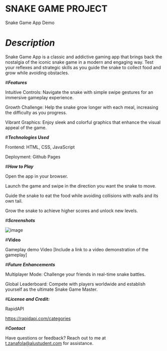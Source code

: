 # **SNAKE GAME PROJECT**
Snake Game App Demo

# _**Description**_


Snake Game App is a classic and addictive gaming app that brings back the nostalgia of the iconic snake game in a modern and engaging way. Test your reflexes and strategic skills as you guide the snake to collect food and grow while avoiding obstacles.

#_**Features**_


Intuitive Controls: Navigate the snake with simple swipe gestures for an immersive gameplay experience.

Growth Challenge: Help the snake grow longer with each meal, increasing the difficulty as you progress.

Vibrant Graphics: Enjoy sleek and colorful graphics that enhance the visual appeal of the game.


#_**Technologies Used**_


Frontend: HTML, CSS, JavaScript

Deployment: Github Pages

#_**How to Play**_


Open the app in your browser.

Launch the game and swipe in the direction you want the snake to move.

Guide the snake to eat the food while avoiding collisions with walls and its own tail.

Grow the snake to achieve higher scores and unlock new levels.

#_**Screenshots**_


![image](https://github.com/tesfahunfola/Playing-Around-with-APIs/assets/122350783/e46e7758-6e65-4d73-ab45-f33cbfaac9d6)




#**Video**


Gameplay demo Video
[Include a link to a video demonstration of the gameplay]

#_**Future Enhancements**_


Multiplayer Mode: Challenge your friends in real-time snake battles.

Global Leaderboard: Compete with players worldwide and establish yourself as the ultimate Snake Game Master.


#_**License and Credit:**_


RapidAPI

https://rapidapi.com/categories

#**_Contact_**


Have questions or feedback? Reach out to me at t.zanafola@alustudent.com for assistance.
